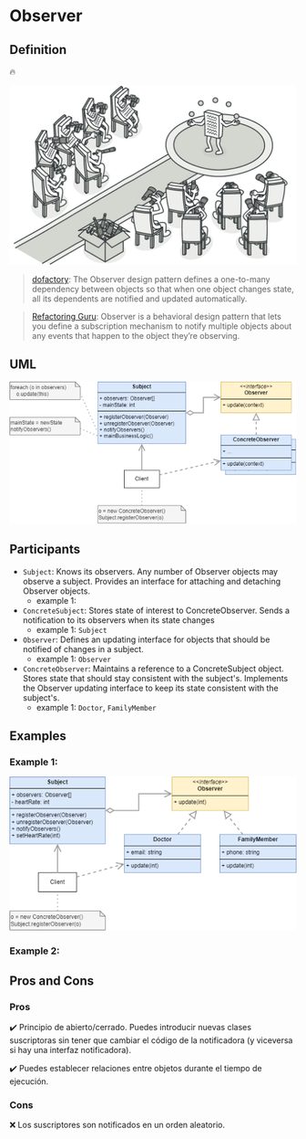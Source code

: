 # Observer

## Definition

:fire: 

![adapter-en-2x](images/observer-2x.png)

> [dofactory](https://www.dofactory.com/net/design-patterns): 
> The Observer design pattern defines a one-to-many dependency between objects so that when one object changes state, all its dependents are notified and updated automatically. 

> [Refactoring Guru](https://refactoring.guru/design-patterns/catalog):
> Observer is a behavioral design pattern that lets you define a subscription mechanism to notify multiple objects about any events that happen to the object they’re observing.

## UML

![adapter-uml](images/ObserverUML.png)

## Participants 

* `Subject`: Knows its observers. Any number of Observer objects may observe a subject. Provides an interface for attaching and detaching Observer objects.
  * example 1:
* `ConcreteSubject`: Stores state of interest to ConcreteObserver. Sends a notification to its observers when its state changes
  * example 1: `Subject`
* `Observer`: Defines an updating interface for objects that should be notified of changes in a subject.
  * example 1: `Observer`
* `ConcreteObserver`: Maintains a reference to a ConcreteSubject object. Stores state that should stay consistent with the subject's. Implements the Observer updating interface to keep its state consistent with the subject's.
  * example 1: `Doctor`, `FamilyMember`

## Examples

### Example 1: 

<p align="center">
	<img src="images/Observer1.png" alt="observer 1">
</p>

### Example 2:

<!-- TODO -->

## Pros and Cons
 
### Pros

:heavy_check_mark: Principio de abierto/cerrado. Puedes introducir nuevas clases suscriptoras sin tener que cambiar el código de la notificadora (y viceversa si hay una interfaz notificadora).

:heavy_check_mark: Puedes establecer relaciones entre objetos durante el tiempo de ejecución.

### Cons

:x: Los suscriptores son notificados en un orden aleatorio.
